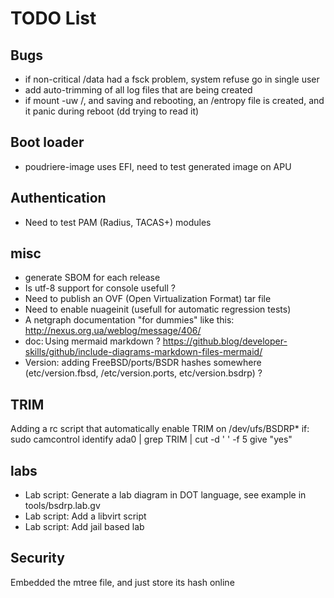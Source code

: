 # TODO List

## Bugs #

* if non-critical /data had a fsck problem, system refuse go in single user
* add auto-trimming of all log files that are being created
* if mount -uw /, and saving and rebooting, an /entropy file is created,
  and it panic during reboot (dd trying to read it)

## Boot loader ##
* poudriere-image uses EFI, need to test generated image on APU

## Authentication #

* Need to test PAM (Radius, TACAS+) modules

## misc #

* generate SBOM for each release
* Is utf-8 support for console usefull ?
* Need to publish an OVF (Open Virtualization Format) tar file
* Need to enable nuageinit (usefull for automatic regression tests)
* A netgraph documentation "for dummies" like this: http://nexus.org.ua/weblog/message/406/
* doc: Using mermaid markdown ? https://github.blog/developer-skills/github/include-diagrams-markdown-files-mermaid/
* Version: adding FreeBSD/ports/BSDR hashes somewhere (etc/version.fbsd, /etc/version.ports, etc/version.bsdrp) ?

## TRIM ##

Adding a rc script that automatically enable TRIM on /dev/ufs/BSDRP* if:
sudo camcontrol identify ada0 | grep TRIM | cut -d ' ' -f 5
give "yes"

## labs #

* Lab script: Generate a lab diagram in DOT language, see example in tools/bsdrp.lab.gv
* Lab script: Add a libvirt script
* Lab script: Add jail based lab

## Security

Embedded the mtree file, and just store its hash online
